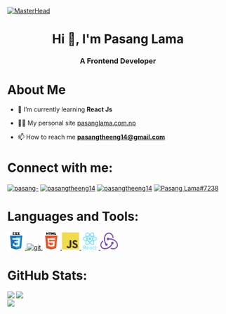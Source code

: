 [![MasterHead](https://user-images.githubusercontent.com/10498744/210012254-234538ff-d198-48aa-8964-37e6fd45d227.gif)](https://pasanglama.com.np)
<h1 align="center">Hi 👋, I'm Pasang Lama</h1>
<h3 align="center">A Frontend Developer</h3>

# About Me
- 🌱 I’m currently learning **React Js**

- 👨‍💻 My personal site [pasanglama.com.np](https://pasanglama.com.np)

- 📫 How to reach me **pasangtheeng14@gmail.com**

# Connect with me:
<p align="left">
<a href="https://codepen.io/pasang-" target="blank"><img align="center" src="https://raw.githubusercontent.com/rahuldkjain/github-profile-readme-generator/master/src/images/icons/Social/codepen.svg" alt="pasang-" height="30" width="40" /></a>
<a href="https://www.hackerrank.com/pasangtheeng14" target="blank"><img align="center" src="https://raw.githubusercontent.com/rahuldkjain/github-profile-readme-generator/master/src/images/icons/Social/hackerrank.svg" alt="pasangtheeng14" height="30" width="40" /></a>
<a href="https://www.leetcode.com/pasangtheeng14" target="blank"><img align="center" src="https://raw.githubusercontent.com/rahuldkjain/github-profile-readme-generator/master/src/images/icons/Social/leet-code.svg" alt="pasangtheeng14" height="30" width="40" /></a>
<a href="https://discord.gg/Pasang Lama#7238" target="blank"><img align="center" src="https://raw.githubusercontent.com/rahuldkjain/github-profile-readme-generator/master/src/images/icons/Social/discord.svg" alt="Pasang Lama#7238" height="30" width="40" /></a>
</p>

# Languages and Tools:
<p align="left"> <a href="https://www.w3schools.com/css/" target="_blank" rel="noreferrer"> <img src="https://raw.githubusercontent.com/devicons/devicon/master/icons/css3/css3-original-wordmark.svg" alt="css3" width="40" height="40"/> </a> <a href="https://git-scm.com/" target="_blank" rel="noreferrer"> <img src="https://www.vectorlogo.zone/logos/git-scm/git-scm-icon.svg" alt="git" width="40" height="40"/> </a> <a href="https://www.w3.org/html/" target="_blank" rel="noreferrer"> <img src="https://raw.githubusercontent.com/devicons/devicon/master/icons/html5/html5-original-wordmark.svg" alt="html5" width="40" height="40"/> </a> <a href="https://developer.mozilla.org/en-US/docs/Web/JavaScript" target="_blank" rel="noreferrer"> <img src="https://raw.githubusercontent.com/devicons/devicon/master/icons/javascript/javascript-original.svg" alt="javascript" width="40" height="40"/> </a> <a href="https://reactjs.org/" target="_blank" rel="noreferrer"> <img src="https://raw.githubusercontent.com/devicons/devicon/master/icons/react/react-original-wordmark.svg" alt="react" width="40" height="40"/> </a> <a href="https://redux.js.org" target="_blank" rel="noreferrer"> <img src="https://raw.githubusercontent.com/devicons/devicon/master/icons/redux/redux-original.svg" alt="redux" width="40" height="40"/> </a> </p>

# GitHub Stats:
![](https://github-readme-stats.vercel.app/api/top-langs/?username=pasang24&theme=react&hide_border=false&include_all_commits=false&count_private=false&layout=compact)
![](https://github-readme-stats.vercel.app/api?username=pasang24&theme=react&hide_border=false&include_all_commits=false&count_private=false)</br>
![](https://github-readme-streak-stats.herokuapp.com/?user=pasang24&theme=react&hide_border=false)

